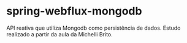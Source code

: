 # spring-webflux-mongodb
API reativa que utiliza Mongodb como persistência de dados.
Estudo realizado a partir da aula da Michelli Brito.
